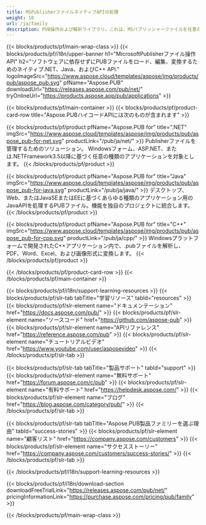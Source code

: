 ```yaml
---
title: MSPublisherファイルネイティブAPIの処理
weight: 10
url: /ja/family
description: PUB操作および解析ライブラリ。これは、MSパブリッシャーファイルを任意のプラットフォームでロード、編集、レンダリング、およびPDFファイルに変換するためのAPIソリューションです。
---
```


{{< blocks/products/pf/main-wrap-class >}}
{{< blocks/products/pf/i18n/upper-banner h1="MicrosoftPublisherファイル操作API" h2="ソフトウェアに依存せずにPUBファイルをロード、編集、変換するためのネイティブ.NET、Java、およびC++ API." logoImageSrc="https://www.aspose.cloud/templates/aspose/img/products/pub/aspose_pub.svg" pfName="Aspose.PUB" downloadUrl="https://releases.aspose.com/pub/net/" tryOnlineUrl="https://products.aspose.app/pub/applications" >}}

{{< blocks/products/pf/main-container >}}
{{< blocks/products/pf/product-card-row title="Aspose.PUBハイコードAPIには次のものが含まれます" >}}

{{< blocks/products/pf/product pfName="Aspose.PUB for" title=".NET" imgSrc="https://www.aspose.cloud/templates/aspose/img/products/pub/aspose_pub-for-net.svg" productLink="/pub/ja/net/" >}}
Publisherファイルを管理するためのソリューション。 Windowsフォーム、ASP.NET、または.NETFramework3.5以降に基づく任意の種類のアプリケーションを対象とします。
{{< /blocks/products/pf/product >}}

{{< blocks/products/pf/product pfName="Aspose.PUB for" title="Java" imgSrc="https://www.aspose.cloud/templates/aspose/img/products/pub/aspose_pub-for-java.svg" productLink="/pub/ja/java/" >}}
デスクトップ、Web、またはJavaSEまたはEEに基づくあらゆる種類のアプリケーション用のJavaAPIを処理するPUBファイル。機能を独自のプロジェクトに統合します。
{{< /blocks/products/pf/product >}}

{{< blocks/products/pf/product pfName="Aspose.PUB for" title="C++" imgSrc="https://www.aspose.cloud/templates/aspose/img/products/pub/aspose_pub-for-cpp.svg" productLink="/pub/ja/cpp/" >}}
Windowsプラットフォームで開発されたC++アプリケーション内で、.pubファイルを解析し、PDF、Word、Excel、および画像形式に変換します。
{{< /blocks/products/pf/product >}}

{{< /blocks/products/pf/product-card-row >}}
{{< /blocks/products/pf/main-container >}}

{{< blocks/products/pf/i18n/support-learning-resources >}}
{{< blocks/products/pf/slr-tab tabTitle="学習リソース" tabId="resources" >}}
{{< blocks/products/pf/slr-element name="ドキュメンテーション" href="https://docs.aspose.com/pub/" >}}
{{< blocks/products/pf/slr-element name="ソースコード" href="https://github.com/aspose-pub" >}}
{{< blocks/products/pf/slr-element name="APIリファレンス" href="https://reference.aspose.com/pub" >}}
{{< blocks/products/pf/slr-element name="チュートリアルビデオ" href="https://www.youtube.com/user/asposevideo" >}}
{{< /blocks/products/pf/slr-tab >}}

{{< blocks/products/pf/slr-tab tabTitle="製品サポート" tabId="support" >}}
{{< blocks/products/pf/slr-element name="無料サポート" href="https://forum.aspose.com/c/pub" >}}
{{< blocks/products/pf/slr-element name="有料サポート" href="https://helpdesk.aspose.com/" >}}
{{< blocks/products/pf/slr-element name="ブログ" href="https://blog.aspose.com/category/pub/" >}}
{{< /blocks/products/pf/slr-tab >}}

{{< blocks/products/pf/slr-tab tabTitle="Aspose.PUB製品ファミリーを選ぶ理由" tabId="success-stories" >}}
{{< blocks/products/pf/slr-element name="顧客リスト" href="https://company.aspose.com/customers" >}}
{{< blocks/products/pf/slr-element name="サクセスストーリー" href="https://company.aspose.com/customers/success-stories/" >}}
{{< /blocks/products/pf/slr-tab >}}

{{< /blocks/products/pf/i18n/support-learning-resources >}}

{{< blocks/products/pf/i18n/download-section downloadFreeTrialLink="https://releases.aspose.com/pub/net/" pricingInformationLink="https://purchase.aspose.com/pricing/pub/family" >}}

{{< /blocks/products/pf/main-wrap-class >}}